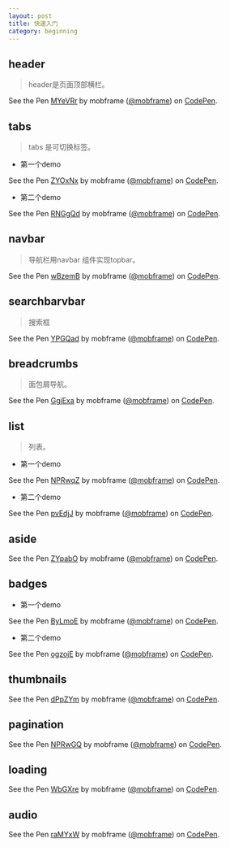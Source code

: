 ```yaml
---
layout: post
title: 快速入门
category: beginning
---
```

<script async src="//assets.codepen.io/assets/embed/ei.js"></script>

## header

> header是页面顶部横栏。

<p data-height="268" data-theme-id="0" data-slug-hash="MYeVRr" data-default-tab="result" data-user="mobframe" class='codepen'>See the Pen <a href='http://codepen.io/mobframe/pen/MYeVRr/'>MYeVRr</a> by mobframe (<a href='http://codepen.io/mobframe'>@mobframe</a>) on <a href='http://codepen.io'>CodePen</a>.</p>

## tabs

> tabs 是可切换标签。

* 第一个demo

<p data-height="268" data-theme-id="10821" data-slug-hash="ZYOxNx" data-default-tab="result" data-user="mobframe" class='codepen'>See the Pen <a href='http://codepen.io/mobframe/pen/ZYOxNx/'>ZYOxNx</a> by mobframe (<a href='http://codepen.io/mobframe'>@mobframe</a>) on <a href='http://codepen.io'>CodePen</a>.</p>

* 第二个demo

<p data-height="268" data-theme-id="10821" data-slug-hash="RNGgQd" data-default-tab="result" data-user="mobframe" class='codepen'>See the Pen <a href='http://codepen.io/mobframe/pen/RNGgQd/'>RNGgQd</a> by mobframe (<a href='http://codepen.io/mobframe'>@mobframe</a>) on <a href='http://codepen.io'>CodePen</a>.</p>

## navbar

> 导航栏用navbar 组件实现topbar。

<p data-height="268" data-theme-id="10821" data-slug-hash="wBzemB" data-default-tab="result" data-user="mobframe" class='codepen'>See the Pen <a href='http://codepen.io/mobframe/pen/wBzemB/'>wBzemB</a> by mobframe (<a href='http://codepen.io/mobframe'>@mobframe</a>) on <a href='http://codepen.io'>CodePen</a>.</p>

## searchbarvbar

> 搜索框

<p data-height="268" data-theme-id="10821" data-slug-hash="YPGQad" data-default-tab="result" data-user="mobframe" class='codepen'>See the Pen <a href='http://codepen.io/mobframe/pen/YPGQad/'>YPGQad</a> by mobframe (<a href='http://codepen.io/mobframe'>@mobframe</a>) on <a href='http://codepen.io'>CodePen</a>.</p>

## breadcrumbs

> 面包屑导航。

<p data-height="268" data-theme-id="10821" data-slug-hash="GgjExa" data-default-tab="result" data-user="mobframe" class='codepen'>See the Pen <a href='http://codepen.io/mobframe/pen/GgjExa/'>GgjExa</a> by mobframe (<a href='http://codepen.io/mobframe'>@mobframe</a>) on <a href='http://codepen.io'>CodePen</a>.</p>

## list

> 列表。

* 第一个demo

<p data-height="268" data-theme-id="10821" data-slug-hash="NPRwqZ" data-default-tab="result" data-user="mobframe" class='codepen'>See the Pen <a href='http://codepen.io/mobframe/pen/NPRwqZ/'>NPRwqZ</a> by mobframe (<a href='http://codepen.io/mobframe'>@mobframe</a>) on <a href='http://codepen.io'>CodePen</a>.</p>

* 第二个demo

<p data-height="268" data-theme-id="10821" data-slug-hash="pvEdjJ" data-default-tab="result" data-user="mobframe" class='codepen'>See the Pen <a href='http://codepen.io/mobframe/pen/pvEdjJ/'>pvEdjJ</a> by mobframe (<a href='http://codepen.io/mobframe'>@mobframe</a>) on <a href='http://codepen.io'>CodePen</a>.</p>

## aside 

<p data-height="268" data-theme-id="10821" data-slug-hash="ZYpabO" data-default-tab="result" data-user="mobframe" class='codepen'>See the Pen <a href='http://codepen.io/mobframe/pen/ZYpabO/'>ZYpabO</a> by mobframe (<a href='http://codepen.io/mobframe'>@mobframe</a>) on <a href='http://codepen.io'>CodePen</a>.</p>

## badges

* 第一个demo

<p data-height="268" data-theme-id="10821" data-slug-hash="ByLmoE" data-default-tab="result" data-user="mobframe" class='codepen'>See the Pen <a href='http://codepen.io/mobframe/pen/ByLmoE/'>ByLmoE</a> by mobframe (<a href='http://codepen.io/mobframe'>@mobframe</a>) on <a href='http://codepen.io'>CodePen</a>.</p>

* 第二个demo

<p data-height="268" data-theme-id="10821" data-slug-hash="ogzojE" data-default-tab="result" data-user="mobframe" class='codepen'>See the Pen <a href='http://codepen.io/mobframe/pen/ogzojE/'>ogzojE</a> by mobframe (<a href='http://codepen.io/mobframe'>@mobframe</a>) on <a href='http://codepen.io'>CodePen</a>.</p>

## thumbnails

<p data-height="268" data-theme-id="10821" data-slug-hash="dPpZYm" data-default-tab="result" data-user="mobframe" class='codepen'>See the Pen <a href='http://codepen.io/mobframe/pen/dPpZYm/'>dPpZYm</a> by mobframe (<a href='http://codepen.io/mobframe'>@mobframe</a>) on <a href='http://codepen.io'>CodePen</a>.</p>

## pagination

<p data-height="268" data-theme-id="10821" data-slug-hash="NPRwGQ" data-default-tab="result" data-user="mobframe" class='codepen'>See the Pen <a href='http://codepen.io/mobframe/pen/NPRwGQ/'>NPRwGQ</a> by mobframe (<a href='http://codepen.io/mobframe'>@mobframe</a>) on <a href='http://codepen.io'>CodePen</a>.</p>

## loading
<p data-height="268" data-theme-id="10821" data-slug-hash="WbGXre" data-default-tab="result" data-user="mobframe" class='codepen'>See the Pen <a href='http://codepen.io/mobframe/pen/WbGXre/'>WbGXre</a> by mobframe (<a href='http://codepen.io/mobframe'>@mobframe</a>) on <a href='http://codepen.io'>CodePen</a>.</p>

## audio
<p data-height="268" data-theme-id="10821" data-slug-hash="raMYxW" data-default-tab="result" data-user="mobframe" class='codepen'>See the Pen <a href='http://codepen.io/mobframe/pen/raMYxW/'>raMYxW</a> by mobframe (<a href='http://codepen.io/mobframe'>@mobframe</a>) on <a href='http://codepen.io'>CodePen</a>.</p>
